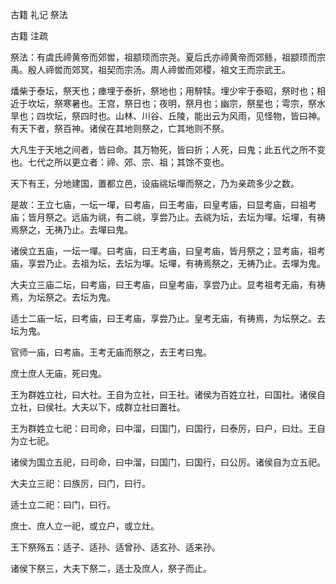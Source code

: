  
 古籍 礼记 祭法 
 
 
 
 
 
 古籍 注疏 
 
 

祭法：有虞氏禘黄帝而郊喾，祖颛顼而宗尧。夏后氏亦禘黄帝而郊鲧，祖颛顼而宗禹。殷人禘喾而郊冥，祖契而宗汤。周人禘喾而郊稷，祖文王而宗武王。

 
燔柴于泰坛，祭天也；瘗埋于泰折，祭地也；用騂犊。埋少牢于泰昭，祭时也；相近于坎坛，祭寒暑也。王宫，祭日也；夜明，祭月也；幽宗，祭星也；雩宗，祭水旱也；四坎坛，祭四时也。山林、川谷、丘陵，能出云为风雨，见怪物，皆曰神。有天下者，祭百神。诸侯在其地则祭之，亡其地则不祭。

 
大凡生于天地之间者，皆曰命。其万物死，皆曰折；人死，曰鬼；此五代之所不变也。七代之所以更立者：禘、郊、宗、祖；其馀不变也。

 
天下有王，分地建国，置都立邑，设庙祧坛墠而祭之，乃为亲疏多少之数。

 
是故：王立七庙，一坛一墠，曰考庙，曰王考庙，曰皇考庙，曰显考庙，曰祖考庙；皆月祭之。远庙为祧，有二祧，享尝乃止。去祧为坛，去坛为墠。坛墠，有祷焉祭之，无祷乃止。去墠曰鬼。

 
诸侯立五庙，一坛一墠。曰考庙，曰王考庙，曰皇考庙，皆月祭之；显考庙，祖考庙，享尝乃止。去祖为坛，去坛为墠。坛墠，有祷焉祭之，无祷乃止。去墠为鬼。

 
大夫立三庙二坛，曰考庙，曰王考庙，曰皇考庙，享尝乃止。显考祖考无庙，有祷焉，为坛祭之。去坛为鬼。

 
适士二庙一坛，曰考庙，曰王考庙，享尝乃止。皇考无庙，有祷焉，为坛祭之。去坛为鬼。

 
官师一庙，曰考庙。王考无庙而祭之，去王考曰鬼。

 
庶士庶人无庙，死曰鬼。

 
王为群姓立社，曰大社。王自为立社，曰王社。诸侯为百姓立社，曰国社。诸侯自立社，曰侯社。大夫以下，成群立社曰置社。

 
王为群姓立七祀：曰司命，曰中溜，曰国门，曰国行，曰泰厉，曰户，曰灶。王自为立七祀。

 
诸侯为国立五祀，曰司命，曰中溜，曰国门，曰国行，曰公厉。诸侯自为立五祀。

 
大夫立三祀：曰族厉，曰门，曰行。

 
适士立二祀：曰门，曰行。

 
庶士、庶人立一祀，或立户，或立灶。

 
王下祭殇五：适子、适孙、适曾孙、适玄孙、适来孙。

 
诸侯下祭三，大夫下祭二，适士及庶人，祭子而止。

 